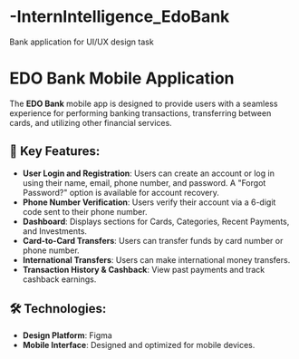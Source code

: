 # -InternIntelligence_EdoBank
Bank application for UI/UX design task
# EDO Bank Mobile Application

The **EDO Bank** mobile app is designed to provide users with a seamless experience for performing banking transactions, transferring between cards, and utilizing other financial services.

## 📱 Key Features:
- **User Login and Registration**: Users can create an account or log in using their name, email, phone number, and password. A "Forgot Password?" option is available for account recovery.
- **Phone Number Verification**: Users verify their account via a 6-digit code sent to their phone number.
- **Dashboard**: Displays sections for Cards, Categories, Recent Payments, and Investments.
- **Card-to-Card Transfers**: Users can transfer funds by card number or phone number.
- **International Transfers**: Users can make international money transfers.
- **Transaction History & Cashback**: View past payments and track cashback earnings.

## 🛠 Technologies:
- **Design Platform**: Figma
- **Mobile Interface**: Designed and optimized for mobile devices.
